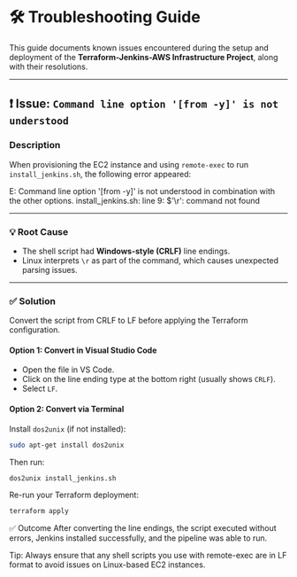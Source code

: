 # 🛠️ Troubleshooting Guide

This guide documents known issues encountered during the setup and deployment of the **Terraform-Jenkins-AWS Infrastructure Project**, along with their resolutions.

---

## ❗ Issue: `Command line option '[from -y]' is not understood`

### Description

When provisioning the EC2 instance and using `remote-exec` to run `install_jenkins.sh`, the following error appeared:

E: Command line option '[from -y]' is not understood in combination with the other options.
install_jenkins.sh: line 9: $'\r': command not found


---

### 💡 Root Cause

- The shell script had **Windows-style (CRLF)** line endings.
- Linux interprets `\r` as part of the command, which causes unexpected parsing issues.

---

### ✅ Solution

Convert the script from CRLF to LF before applying the Terraform configuration.

#### Option 1: Convert in Visual Studio Code
- Open the file in VS Code.
- Click on the line ending type at the bottom right (usually shows `CRLF`).
- Select `LF`.

#### Option 2: Convert via Terminal

Install `dos2unix` (if not installed):
```bash
sudo apt-get install dos2unix
```
Then run:
```bash
dos2unix install_jenkins.sh
```
Re-run your Terraform deployment:
```bash
terraform apply
```

✅ Outcome
After converting the line endings, the script executed without errors, Jenkins installed successfully, and the pipeline was able to run.

Tip: Always ensure that any shell scripts you use with remote-exec are in LF format to avoid issues on Linux-based EC2 instances.

